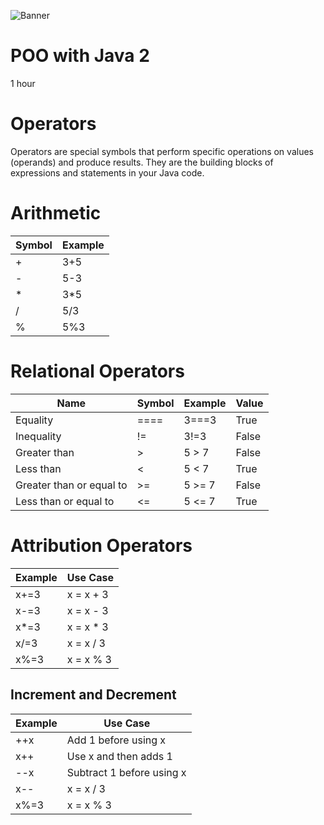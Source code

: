![Banner](https://github.com/AleMorales9011/ForgeWare/blob/362a669ad3bbd7795a40d70e3cc18db09c065286/src/images/futurism-perspective-digital-nomads-lifestyle%20(2).jpg)
# POO with Java 2 

1 hour

# Operators

Operators are special symbols that perform specific operations on values (operands) and produce results. They are the building blocks of expressions and statements in your Java code.

# Arithmetic

| Symbol | Example  |     
|--------|----------|
|    +   |   3+5    |
|    -   |   5-3    | 
|    *   |   3*5    |
|    /   |   5/3    | 
|    %   |   5%3    |


# Relational Operators

|  Name                          |  Symbol  |  Example |  Value |      
|--------------------------------|----------|----------|--------|
| Equality                       |   ====   |  3===3   |  True  |
| Inequality                     |   !=     |  3!=3    |  False |
| Greater than                   |    >     |  5 > 7   |  False |
| Less than                      |    <     |   5 < 7  |  True  |
| Greater than or equal to       |    >=    |   5 >= 7 |  False |
| Less than or equal to          |    <=    |   5 <= 7 |  True  |


# Attribution Operators

| Example    | Use Case      |     
|------------|---------------|
|   x+=3     |   x = x + 3   |
|   x-=3     |   x = x - 3   | 
|   x*=3     |   x = x * 3   |
|   x/=3     |   x = x / 3   | 
|   x%=3     |   x = x % 3   |


## Increment and Decrement

| Example    | Use Case                    |     
|------------|-----------------------------|
|   ++x      |  Add 1 before using x       |
|   x++      |  Use x and then adds 1      | 
|   --x      |  Subtract 1 before using x  |
|   x--      |   x = x / 3   | 
|   x%=3     |   x = x % 3   |
